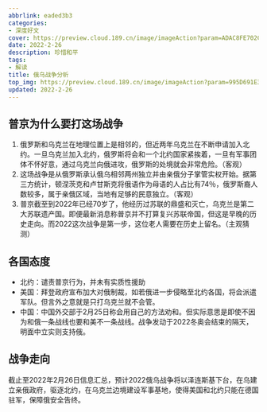 ```yaml
---
abbrlink: eaded3b3
categories:
- 深度好文
cover: https://preview.cloud.189.cn/image/imageAction?param=ADAC8FE702C8D7127E3FCA8E87907AA2DAA0D0AC39E5D2DFC934B668C0FD4EAC1575EA3171614DED5220A0555D6D2FC5D59AC47A3B58D6500BFCDB1C5EC7A4D14D651A5217ABAE7D15D68645D3235F43F356CE6F519BBB4C5B3C1C61340EFF83E7A93E9EED5760447D78246C293A353D
date: 2022-2-26
description: 珍惜和平
tags:
- 解读
title: 俄乌战争分析
top_img: https://preview.cloud.189.cn/image/imageAction?param=995D691E3D9D5FEFE72E2160D019346EE65DF5C6B1D2953732686827AC95C170D08788DC436D994D113F1EB941A61065A239043D9D7ACD207BA7C885EB951E196F799C2486DF570336A40F3933EC9437306A6D9863FD3E8BB26958BBA66D119F7997B8D515E7C4A66401A82BB1229ABD
updated: 2022-2-26
---
```

## 普京为什么要打这场战争

1. 俄罗斯和乌克兰在地理位置上是相邻的，但近两年乌克兰在不断申请加入北约。一旦乌克兰加入北约，俄罗斯将会和一个北约国家紧挨着，一旦有军事团体不怀好意，通过乌克兰向俄进攻，俄罗斯的处境就会非常危险。（客观）
2. 这场战争是从俄罗斯承认俄乌相邻两州独立并由亲俄分子掌管实权开始。据第三方统计，顿涅茨克和卢甘斯克将俄语作为母语的人占比有74％，俄罗斯裔人数较多，属于亲俄区域，当地有足够的民意独立。（客观）
3. 普京截至到2022年已经70岁了，他经历过苏联的鼎盛和灭亡，乌克兰是第二大苏联遗产国。即便最新消息称普京并不打算复兴苏联帝国，但这是早晚的历史走向。而2022这次战争是第一步，这位老人需要在历史上留名。（主观猜测）

## 各国态度

<!-- 无序列表 -->

- 北约：谴责普京行为，并未有实质性援助
- 美国：拜登政府宣布加大对俄制裁，如若俄进一步侵略至北约各国，将会派遣军队。但言外之意就是只打乌克兰就不会管。
- 中国：中国外交部于2月25日称会用自己的方法劝和。但实际意思是即使不因为和俄一条战线也要和美不一条战线。战争发动于2022冬奥会结束的隔天，明面中立实则支持俄。

## 战争走向

截止至2022年2月26日信息汇总，预计2022俄乌战争将以泽连斯基下台，在乌建立亲俄政府，驱逐北约，在乌克兰边境建设军事基地，使得美国和北约只能在德国驻军，保障俄安全告终。

